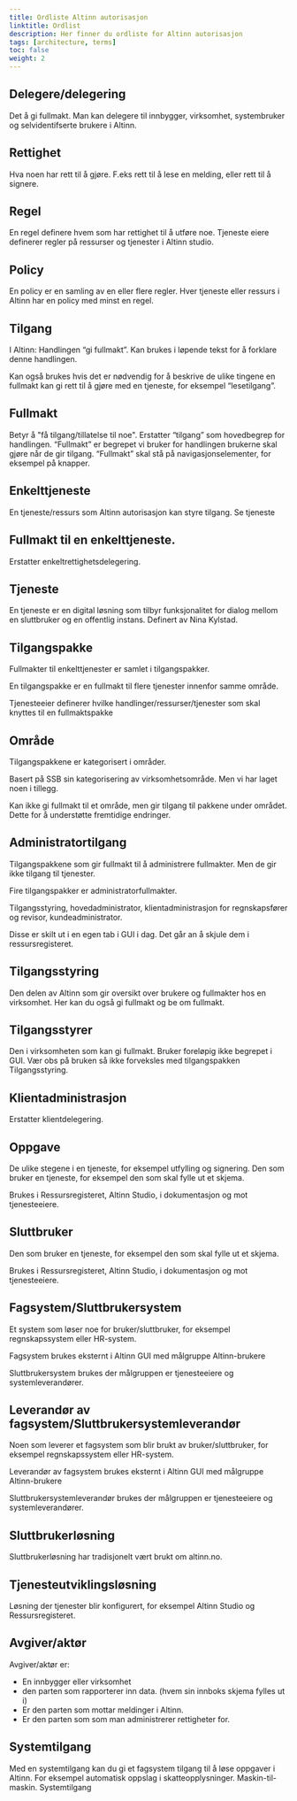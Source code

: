 ```yaml
---
title: Ordliste Altinn autorisasjon
linktitle: Ordlist
description: Her finner du ordliste for Altinn autorisasjon
tags: [architecture, terms]
toc: false
weight: 2
---
```



## Delegere/delegering

Det å gi fullmakt. Man kan delegere til innbygger, virksomhet, systembruker og selvidentifserte brukere i Altinn.

## Rettighet

Hva noen har rett til å gjøre. F.eks rett til å lese en melding, eller rett til å signere. 

## Regel

En regel definere hvem som har rettighet til å utføre noe. Tjeneste eiere definerer regler på ressurser og tjenester 
i Altinn studio.

## Policy

En policy er en samling av en eller flere regler. Hver tjeneste eller ressurs i Altinn har en policy med minst en regel.

## Tilgang

I Altinn: Handlingen “gi fullmakt”. Kan brukes i løpende tekst for å forklare denne handlingen.

Kan også brukes hvis det er nødvendig for å beskrive de ulike tingene en fullmakt kan gi rett til å gjøre med en tjeneste, for eksempel “lesetilgang”.

## Fullmakt

Betyr å "få tilgang/tillatelse til noe". Erstatter “tilgang” som hovedbegrep for handlingen. “Fullmakt” er begrepet vi bruker for handlingen brukerne skal gjøre når de gir tilgang. “Fullmakt” skal stå på navigasjonselementer, for eksempel på knapper.

## Enkelttjeneste

En tjeneste/ressurs som Altinn autorisasjon kan styre tilgang. Se tjeneste

## Fullmakt til en enkelttjeneste.

Erstatter enkeltrettighetsdelegering.

## Tjeneste

En tjeneste er en digital løsning som tilbyr funksjonalitet for dialog mellom en sluttbruker og en offentlig instans. Definert av Nina Kylstad.

## Tilgangspakke

Fullmakter til enkelttjenester er samlet i tilgangspakker.

En tilgangspakke er en fullmakt til flere tjenester innenfor samme område. 

Tjenesteeier definerer hvilke handlinger/ressurser/tjenester som skal knyttes til en fullmaktspakke

## Område

Tilgangspakkene er kategorisert i områder.

Basert på SSB sin kategorisering av virksomhetsområde. Men vi har laget noen i tillegg.

Kan ikke gi fullmakt til et område, men gir tilgang til pakkene under området. Dette for å understøtte fremtidige endringer.

## Administratortilgang

Tilgangspakkene som gir fullmakt til å administrere fullmakter. Men de gir ikke tilgang til tjenester.

Fire tilgangspakker er administratorfullmakter.

Tilgangsstyring, hovedadministrator, klientadministrasjon for regnskapsfører og revisor, kundeadministrator.

Disse er skilt ut i en egen tab i GUI i dag. Det går an å skjule dem i ressursregisteret.

## Tilgangsstyring

Den delen av Altinn som gir oversikt over brukere og fullmakter hos en virksomhet. Her kan du også gi fullmakt og be om fullmakt. 

## Tilgangsstyrer

Den i virksomheten som kan gi fullmakt. Bruker foreløpig ikke begrepet i GUI. Vær obs på bruken så ikke forveksles med tilgangspakken Tilgangsstyring. 

## Klientadministrasjon

Erstatter klientdelegering. 

## Oppgave

De ulike stegene i en tjeneste, for eksempel utfylling og signering.
Den som bruker en tjeneste, for eksempel den som skal fylle ut et skjema.

Brukes i Ressursregisteret, Altinn Studio, i dokumentasjon og mot tjenesteeiere.

## Sluttbruker

Den som bruker en tjeneste, for eksempel den som skal fylle ut et skjema.

Brukes i Ressursregisteret, Altinn Studio, i dokumentasjon og mot tjenesteeiere.


## Fagsystem/Sluttbrukersystem

Et system som løser noe for bruker/sluttbruker, for eksempel regnskapssystem eller HR-system.

Fagsystem brukes eksternt i Altinn GUI med målgruppe Altinn-brukere

Sluttbrukersystem brukes der målgruppen er tjenesteeiere og systemleverandører.

## Leverandør av fagsystem/Sluttbrukersystemleverandør

Noen som leverer et fagsystem som blir brukt av bruker/sluttbruker, for eksempel regnskapssystem eller HR-system.

Leverandør av fagsystem brukes eksternt i Altinn GUI med målgruppe Altinn-brukere

Sluttbrukersystemleverandør brukes der målgruppen er tjenesteeiere og systemleverandører.

## Sluttbrukerløsning

Sluttbrukerløsning har tradisjonelt vært brukt om altinn.no.

## Tjenesteutviklingsløsning

 Løsning der tjenester blir konfigurert, for eksempel Altinn Studio og Ressursregisteret.

## Avgiver/aktør

Avgiver/aktør er:
- En innbygger eller virksomhet
- den parten som rapporterer inn data. (hvem sin innboks skjema fylles ut i)
- Er den parten som mottar meldinger i Altinn. 
- Er den parten som som man administrerer rettigheter for.


## Systemtilgang

Med en systemtilgang kan du gi et fagsystem tilgang til å løse oppgaver i Altinn. For eksempel automatisk oppslag i skatteopplysninger. Maskin-til-maskin.
Systemtilgang